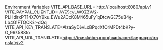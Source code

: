 Environment Variables
VITE_API_BASE_URL= http://localhost:8080/api/v1
VITE_PAYPAL_CLIENT_ID= AYE5cyLWOZZW2-PLHdIrxPT14X70Y9ku_EWu2ACcK8M465uFy1qDtcwGE75uB4g-Lb4G1FTQCK8r-dQq
VITE_API_KEY_TRANSLATE=AIzaSyD6vLxBPqdXfOrMPDt4bKPy-O_96K588to
VITE_API_URL_TRANSLATE=https://translation.googleapis.com/language/translate/v2
